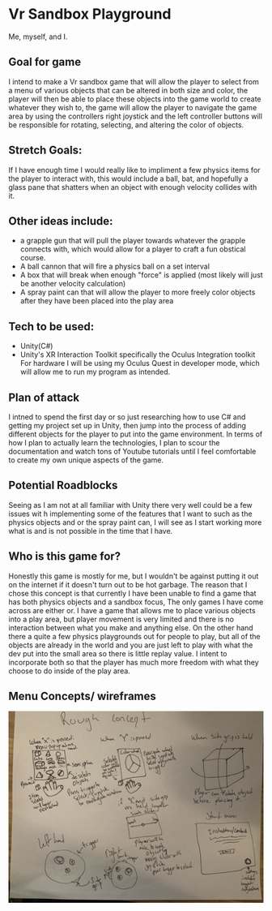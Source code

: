# Vr Sandbox Playground
Me, myself, and I.
## Goal for game
   I intend to make a Vr sandbox game that will allow the player to select from a menu of various objects that can be altered in both size and color, the player will then be able to place these objects into the game world to create whatever they wish to, the game will allow the player to navigate the game area by using the controllers right joystick and the left controller buttons will be responsible for rotating, selecting, and altering the color of objects.

## Stretch Goals:
   If I have enough time I would really like to impliment a few physics items for the player to interact with, this would include a ball, bat, and hopefully a glass pane that shatters when an object with enough velocity collides with it.

## Other ideas include: 
- a grapple gun that will pull the player towards whatever the grapple connects with, which would allow for a player to craft a fun obstical course.
- A ball cannon that will fire a physics ball on a set interval
- A box that will break when enough "force" is applied (most likely will just be another velocity calculation)
- A spray paint can that will allow the player to more freely color objects after they have been placed into the play area

## Tech to be used:
- Unity(C#)
- Unity's XR Interaction Toolkit specifically the Oculus Integration toolkit
    For hardware I will be using my Oculus Quest in developer mode, which will allow me to run my program as intended.

## Plan of attack
   I intned to spend the first day or so just researching how to use C# and getting my project set up in Unity, then jump into the process of adding different objects for the player to put into the game environment. In terms of how I plan to actually learn the technologies, I plan to scour the documentation and watch tons of Youtube tutorials until I feel comfortable to create my own unique aspects of the game. 

## Potential Roadblocks
   Seeing as I am not at all familiar with Unity there very well could be a few issues wit h implementing some of the features that I want to such as the physics objects and or the spray paint can, I will see as I start working more what is and is not possible in the time that I have.

## Who is this game for?
   Honestly this game is mostly for me, but I wouldn't be against putting it out on the internet if it doesn't turn out to be hot garbage. The reason that I chose this concept is that currently I have been unable to find a game that has both physics objects and a sandbox focus, The only games I have come across are either or. I have a game that allows me to place various objects into a play area, but player movement is very limited and there is no interaction between what you make and anything else.
   On the other hand there a quite a few physics playgrounds out for people to play, but all of the objects are already in the world and you are just left to play with what the dev put into the small area so there is little replay value. I intent to incorporate both so that the player has much more freedom with what they choose to do inside of the play area.

## Menu Concepts/ wireframes
![Wireframes](/wireframes.JPG)
